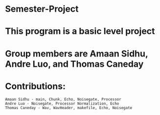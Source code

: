 # Semester-Project
# This program is a basic level project
# Group members are Amaan Sidhu, Andre Luo, and Thomas Caneday
# Contributions:
    Amaan Sidhu - main, Chunk, Echo, Noisegate, Processor
    Andre Luo - Noisegate, Processor Normalization, Echo
    Thomas Caneday - Wav, WavHeader, makefile, Echo, Noisegate
